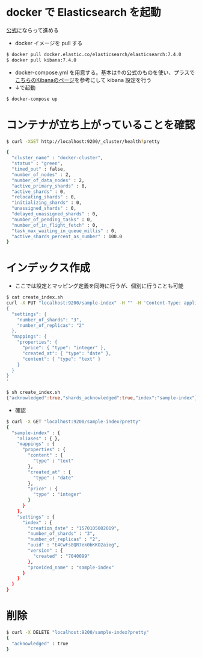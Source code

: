 # docker で Elasticsearch を起動
[公式](https://www.elastic.co/guide/en/elasticsearch/reference/current/docker.html)にならって進める

* docker イメージを pull する

```bash
$ docker pull docker.elastic.co/elasticsearch/elasticsearch:7.4.0
$ docker pull kibana:7.4.0
```

* docker-compose.yml を用意する。基本は↑の公式のものを使い、プラスで[こちらのKibanaのページ](https://www.elastic.co/guide/en/kibana/current/docker.html)を参考にして kibana 設定を行う
* ↓で起動

```bash
$ docker-compose up
```

# コンテナが立ち上がっていることを確認

```bash
$ curl -XGET http://localhost:9200/_cluster/health?pretty

```

```bash
{
  "cluster_name" : "docker-cluster",
  "status" : "green",
  "timed_out" : false,
  "number_of_nodes" : 2,
  "number_of_data_nodes" : 2,
  "active_primary_shards" : 0,
  "active_shards" : 0,
  "relocating_shards" : 0,
  "initializing_shards" : 0,
  "unassigned_shards" : 0,
  "delayed_unassigned_shards" : 0,
  "number_of_pending_tasks" : 0,
  "number_of_in_flight_fetch" : 0,
  "task_max_waiting_in_queue_millis" : 0,
  "active_shards_percent_as_number" : 100.0
}
```


# インデックス作成
* ここでは設定とマッピング定義を同時に行うが、個別に行うことも可能

```bash
$ cat create_index.sh
curl -X PUT "localhost:9200/sample-index" -H "" -H 'Content-Type: application/json' -d '
{
  "settings": {
    "number_of_shards": "3",
    "number_of_replicas": "2"
  },
  "mappings": {
    "properties": {
      "price": { "type": "integer" },
      "created_at": { "type": "date" },
      "content": { "type": "text" }
    }
  }
}
'

$ sh create_index.sh
{"acknowledged":true,"shards_acknowledged":true,"index":"sample-index"}
```

* 確認

```bash
$ curl -X GET "localhost:9200/sample-index?pretty"
{
  "sample-index" : {
    "aliases" : { },
    "mappings" : {
      "properties" : {
        "content" : {
          "type" : "text"
        },
        "created_at" : {
          "type" : "date"
        },
        "price" : {
          "type" : "integer"
        }
      }
    },
    "settings" : {
      "index" : {
        "creation_date" : "1570105082019",
        "number_of_shards" : "3",
        "number_of_replicas" : "2",
        "uuid" : "E4CwFs8QR7ek0bKKO2aieg",
        "version" : {
          "created" : "7040099"
        },
        "provided_name" : "sample-index"
      }
    }
  }
}
```

# 削除

```bash
$ curl -X DELETE "localhost:9200/sample-index?pretty"
{
  "acknowledged" : true
}

```
